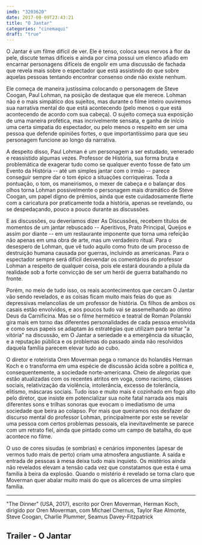 ```yaml
---
imdb: "3203620"
date: 2017-08-09T23:43:21
title: "O Jantar"
categories: "cinemaqui"
draft: "true"
---
```

O Jantar é um filme difícil de ver. Ele é tenso, coloca seus nervos à flor da pele, discute temas difíceis e ainda por cima possui um elenco afiado em encarnar personagens difíceis de engolir em uma discussão de fachada que revela mais sobre o espectador que está assistindo do que sobre aquelas pessoas tentando encontrar consenso onde não existe nenhum.

Ele começa de maneira justíssima colocando o personagem de Steve Coogan, Paul Lohman, na posição de destaque que ele merece. Lohman não é o mais simpático dos sujeitos, mas durante o filme inteiro ouviremos sua narrativa mental do que está acontecendo (pelo menos o que está acontecendo de acordo com sua cabeça). O sujeito começa sua exposição de uma maneira profética, mas incrivelmente sensata, e ganha de início uma certa simpatia do espectador, ou pelo menos o respeito em ser uma pessoa que defende opiniões fortes, o que importantíssimo para que seu personagem funcione ao longo da narrativa.

A despeito disso, Paul Lohman é um personagem a ser estudado, venerado e reassistido algumas vezes. Professor de História, sua forma bruta e problemática de exagerar tudo como se qualquer evento fosse de fato um Evento da História -- até um simples jantar com o irmão -- parece conseguir sempre dar o tom épico a situações corriqueiras. Toda a pontuação, o tom, os maneirismos, o mexer de cabeça e o balançar dos olhos torna Lohman possivelmente o personagem mais dramático de Steve Coogan, um papel digno de prêmios, ainda que este cuidadosamente flerte com a caricatura por praticamente toda a história, apenas se revelando, ou se despedaçando, pouco a pouco durante as discussões.

E as discussões, ou deveríamos dizer As Discussões, recebem títulos de momentos de um jantar rebuscado -- Aperitivos, Prato Principal, Queijos e assim por diante -- em um restaurante imponente que torna uma refeição não apenas em uma obra de arte, mas um verdadeiro ritual. Para o desespero de Lohman, que vê tudo aquilo como fruto de um processo de destruição humana causada por guerras, incluindo as americanas. Para o espectador sempre será difícil desvendar os comentários do professor Lohman a respeito de qualquer coisa, pois ele estará dourando a pílula da realidade sob a forte convicção de ser um herói de guerra batalhando no fronte.

Porém, no meio de tudo isso, os reais acontecimentos que cercam O Jantar vão sendo revelados, e as coisas ficam muito mais feias do que as depressivas melancolias de um professor de história. Os filhos de ambos os casais estão envolvidos, e aos poucos tudo vai se assemelhando ao ótimo Deus da Carnificina. Mas se o filme hermético e teatral de Roman Polanski gira mais em torno das diferentes personalidades de cada pessoa envolvida e como seus papeis se adaptam às estratégias que utilizam para tentar "a vitória" na discussão, em O Jantar a seriedade e a emergência da situação, e a reputação pública e os problemas do passado ainda não resolvidos daquela família parecem elevar tudo ao cubo.

O diretor e roteirista Oren Moverman pega o romance do holandês Herman Koch e o transforma em uma espécie de discussão ácida sobre a política e, consequentemente, a sociedade norte-americana. Cheio de alegorias que estão atualizadas com os recentes atritos em voga, como racismo, classes sociais, relativização da violência, intolerância, excesso de tolerância, elitismo, máscaras sociais. Tudo isso e muito mais é cozinhado em fogo alto pelo diretor, que insiste em potencializar sua noite fatal narrada aos mais diferentes sons e trilhas sonoras que evocam o imediatismo de uma sociedade que beira ao colapso. Por mais que queiramos nos desfazer do discurso mental do professor Lohman, principalmente por este se revelar uma pessoa com certos problemas pessoais, ela inevitavelmente se parece com um retrato fiel, ainda que pintado como um campo de batalha, do que acontece no filme.

O uso de cores sisudas (e sombrias) e cenários imponentes (apesar de vermos tudo mais de perto) criam uma atmosfera angustiante. A saída e entrada de pessoas à mesa deixa tudo mais inquieto. Os mistérios ainda não revelados elevam a tensão cada vez que constatamos que esta é uma família à beira da explosão. Quando o mistério é revelado se torna claro que Moverman quer abalar muito mais do que os alicerces de uma simples família.

<hr>"The Dinner" (USA, 2017), escrito por Oren Moverman, Herman Koch, dirigido por Oren Moverman, com Michael Chernus, Taylor Rae Almonte, Steve Coogan, Charlie Plummer, Seamus Davey-Fitzpatrick

<h2>Trailer - O Jantar</h2>
